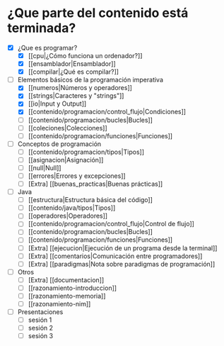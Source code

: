 # ¿Que parte del contenido está terminada?


- [x] ¿Que es programar?
	- [x] [[cpu|¿Cómo funciona un ordenador?]]
	- [x] [[ensamblador|Ensamblador]]
	- [x] [[compilar|¿Qué es compilar?]]
	
- [ ] Elementos básicos de la programación imperativa
	- [x] [[numeros|Números y operadores]]
	- [x] [[strings|Caracteres y "strings"]]
	- [x] [[io|Input y Output]]
	- [x] [[contenido/programacion/control_flujo|Condiciones]]
	- [ ] [[contenido/programacion/bucles|Bucles]]
	- [ ] [[coleciones|Colecciones]]
	- [ ] [[contenido/programacion/funciones|Funciones]]

- [ ] Conceptos de programación
	- [ ] [[contenido/programacion/tipos|Tipos]]
	- [ ] [[asignacion|Asignación]]
	- [ ] [[null|Null]]
	- [ ] [[errores|Errores y excepciones]]
	- [ ] \[Extra\] [[buenas_practicas|Buenas prácticas]]

- [ ] Java
	- [ ] [[estructura|Estructura básica del código]]
	- [ ] [[contenido/java/tipos|Tipos]]
	- [ ] [[operadores|Operadores]]
	- [ ] [[contenido/programacion/control_flujo|Control de flujo]]
	- [ ] [[contenido/programacion/bucles|Bucles]]
	- [ ] [[contenido/programacion/funciones|Funciones]]
	- [ ] \[Extra\] [[ejecucion|Ejecución de un programa desde la terminal]]
	- [ ] \[Extra\] [[comentarios|Comunicación entre programadores]]
	- [ ] \[Extra\] [[paradigmas|Nota sobre paradigmas de programación]]

- [ ] Otros
	- [ ] \[Extra\] [[documentacion]]
	- [ ] [[razonamiento-introduccion]]
	- [ ] [[razonamiento-memoria]]
	- [ ] [[razonamiento-nim]]

- [ ] Presentaciones
	- [ ] sesión 1
	- [ ] sesión 2
	- [ ] sesión 3
